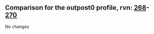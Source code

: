 ## Comparison for the outpost0 profile, rvn: [268](https://github.com/PRO100KatYT/FortniteProfileRevisions/tree/main/profiles/outpost0/268%20outpost0.json)-[270](https://github.com/PRO100KatYT/FortniteProfileRevisions/tree/main/profiles/outpost0/270%20outpost0.json)

No changes
